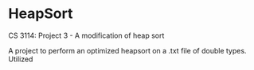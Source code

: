 # HeapSort
CS 3114: Project 3 - A modification of heap sort

A project to perform an optimized heapsort on a .txt file of double types. Utilized
